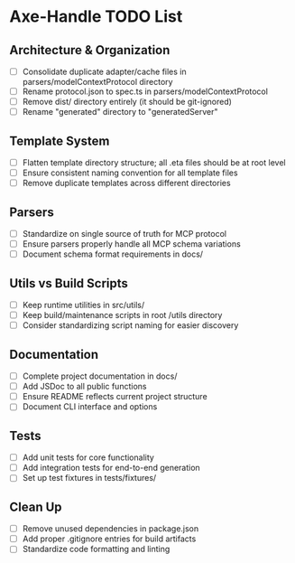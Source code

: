 # Axe-Handle TODO List

## Architecture & Organization
- [ ] Consolidate duplicate adapter/cache files in parsers/modelContextProtocol directory
- [ ] Rename protocol.json to spec.ts in parsers/modelContextProtocol
- [ ] Remove dist/ directory entirely (it should be git-ignored)
- [ ] Rename "generated" directory to "generatedServer"

## Template System
- [ ] Flatten template directory structure; all .eta files should be at root level
- [ ] Ensure consistent naming convention for all template files
- [ ] Remove duplicate templates across different directories

## Parsers
- [ ] Standardize on single source of truth for MCP protocol
- [ ] Ensure parsers properly handle all MCP schema variations
- [ ] Document schema format requirements in docs/

## Utils vs Build Scripts
- [ ] Keep runtime utilities in src/utils/
- [ ] Keep build/maintenance scripts in root /utils directory
- [ ] Consider standardizing script naming for easier discovery

## Documentation
- [ ] Complete project documentation in docs/
- [ ] Add JSDoc to all public functions
- [ ] Ensure README reflects current project structure
- [ ] Document CLI interface and options

## Tests
- [ ] Add unit tests for core functionality
- [ ] Add integration tests for end-to-end generation
- [ ] Set up test fixtures in tests/fixtures/

## Clean Up
- [ ] Remove unused dependencies in package.json
- [ ] Add proper .gitignore entries for build artifacts
- [ ] Standardize code formatting and linting
